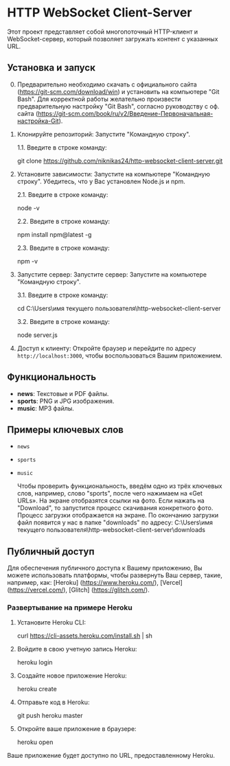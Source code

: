 # HTTP WebSocket Client-Server

Этот проект представляет собой многопоточный HTTP-клиент и WebSocket-сервер, который позволяет загружать контент с указанных URL.

## Установка и запуск

0. Предварительно необходимо скачать с официального сайта (https://git-scm.com/download/win) и установить на компьютере "Git Bash".
   Для корректной работы желательно произвести предварительную настройку "Git Bash", согласно руководству с оф. сайта (https://git-scm.com/book/ru/v2/Введение-Первоначальная-настройка-Git).

1. Клонируйте репозиторий:
   Запустите "Командную строку".
   
    1.1. Введите в строке команду:

    git clone https://github.com/niknikas24/http-websocket-client-server.git


3. Установите зависимости:
   Запустите на компьютере "Командную строку". Убедитесь, что у Вас установлен Node.js и npm.
   
    2.1. Введите в строке команду:

    node -v

    2.2. Введите в строке команду:

    npm install npm@latest -g  

    2.3. Введите в строке команду:

    npm -v


4. Запустите сервер:
   Запустите сервер: Запустите на компьютере "Командную строку".

    3.1. Введите в строке команду:

    cd C:\Users\имя текущего пользователя\http-websocket-client-server

    3.2. Введите в строке команду:

    node server.js


5. Доступ к клиенту: Откройте браузер и перейдите по адресу `http://localhost:3000`, чтобы воспользоваться Вашим приложением.

## Функциональность

- **news**: Текстовые и PDF файлы.
- **sports**: PNG и JPG изображения.
- **music**: MP3 файлы.


## Примеры ключевых слов

- `news`
- `sports`
- `music`

   Чтобы проверить функциональность, введём одно из трёх ключевых слов, например, слово "sports", после чего нажимаем на «Get URLs». 
   На экране отобразятся ссылки на фото. Если нажать на "Download", то запустится процесс скачивания конкретного фото. 
   Процесс загрузки отображается на экране. 
   По окончанию загрузки файл появится у нас в папке "downloads" по адресу:
   C:\Users\имя текущего пользователя\http-websocket-client-server\downloads

## Публичный доступ

Для обеспечения публичного доступа к Вашему приложению, Вы можете использовать платформы, чтобы развернуть Ваш сервер, такие, например, как: 
[Heroku] (https://www.heroku.com/), 
[Vercel] (https://vercel.com/), 
[Glitch] (https://glitch.com/).


### Развертывание на примере Heroku

1. Установите Heroku CLI:

    curl https://cli-assets.heroku.com/install.sh | sh


2. Войдите в свою учетную запись Heroku:

    heroku login


3. Создайте новое приложение Heroku:

    heroku create


4. Отправьте код в Heroku:

    git push heroku master


5. Откройте ваше приложение в браузере:

    heroku open


Ваше приложение будет доступно по URL, предоставленному Heroku.
